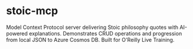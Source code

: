 # stoic-mcp
Model Context Protocol server delivering Stoic philosophy quotes with AI-powered explanations. Demonstrates CRUD operations and progression from local JSON to Azure Cosmos DB. Built for O'Reilly Live Training.

